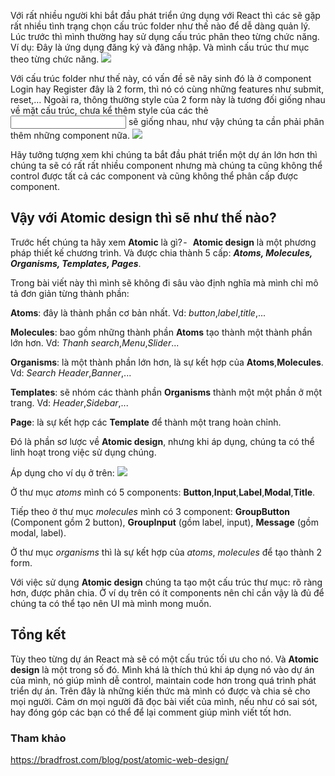 Với rất nhiều người khi bắt đầu phát triển ứng dụng với React thì các sẽ gặp rất nhiều tình trạng chọn cấu trúc folder như thế nào để dễ dàng quản lý. Lúc trước thì mình thường hay sử dụng cấu trúc phân theo từng chức năng.
Ví dụ: Đây là ứng dụng đăng ký và đăng nhập. Và mình cấu trúc thư mục theo từng chức năng.
![](https://images.viblo.asia/f2585e0a-1c0b-4436-a3f3-2d947ce96ff8.png)

Với cấu trúc folder như thế này, có vấn đề sẽ nãy sinh đó là ở component Login hay Register đây là 2 form, thì nó có cùng những features như submit, reset,… Ngoài ra, thông thường style của 2 form này là tương đối giống nhau về mặt cấu trúc, chưa kể thêm style của các thẻ 
<input /> sẽ giống nhau, như vậy chúng ta cần phải phân thêm những component nữa.
![](https://images.viblo.asia/b1a818fe-a730-45b1-84ba-c13fafa8064b.png)

Hãy tưởng tượng xem khi chúng ta bắt đầu phát triển một dự án lớn hơn thì chúng ta sẽ có rất rất nhiều component nhưng mà chúng ta cũng không thể control được tất cả các component và cũng không thể phân cấp được component.

## Vậy với Atomic design thì sẽ như thế nào?
Trước hết chúng ta hãy xem **Atomic** là gì? -   **Atomic design** là một phương pháp thiết kế chương trình. Và được chia thành 5 cấp: ***Atoms, Molecules, Organisms, Templates, Pages***.

Trong bài viết này thì mình sẽ không đi sâu vào định nghĩa mà mình chỉ mô tả đơn giản từng thành phần:

**Atoms**: đây là thành phần cơ bản nhất. Vd: *button*,*label*,*title*,...

**Molecules**: bao gồm những thành phần **Atoms** tạo thành một thành phần lớn hơn. Vd: *Thanh search*,*Menu*,*Slider*...

**Organisms**: là một thành phần lớn hơn, là sự kết hợp của **Atoms**,**Molecules**. Vd: *Search Header*,*Banner*,...

**Templates**: sẽ nhóm các thành phần **Organisms** thành một một phần ở một trang. Vd: *Header*,*Sidebar*,...

**Page**: là sự kết hợp các **Template** để thành một trang hoàn chỉnh.

Đó là phần sơ lược về **Atomic design**, nhưng khi áp dụng, chúng ta có thể linh hoạt trong việc sử dụng chúng.

Áp dụng cho ví dụ ở trên:
![](https://images.viblo.asia/e1f1f677-447c-4d63-b3af-ec2a0959da9a.png)

Ở thư mục *atoms* mình có 5 components: **Button**,**Input**,**Label**,**Modal**,**Title**. 

Tiếp theo ở thư mục *molecules* mình có 3 component: **GroupButton** (Component gồm 2 button), **GroupInput** (gồm label, input), **Message** (gồm modal, label).

Ở thư mục *organisms* thì là sự kết hợp của *atoms*, *molecules* để tạo thành 2 form. 


Với việc sử dụng **Atomic design** chúng ta tạo một cấu trúc thư mục: rõ ràng hơn, được phân chia. Ở ví dụ trên có ít components nên chỉ cần vậy là đủ để chúng ta có thể tạo nên UI mà mình mong muốn.

## Tổng kết
Tùy theo từng dự án React mà sẽ có một cấu trúc tối ưu cho nó. Và **Atomic design** là một trong số đó. Mình khá là thích thú khi áp dụng nó vào dự án của mình, nó giúp mình dễ control, maintain code hơn trong quá trình phát triển dự án.
Trên đây là những kiến thức mà mình có được và chia sẻ cho mọi người. Cảm ơn mọi người đã đọc bài viết của mình, nếu như có sai sót, hay đóng góp các bạn có thể để lại comment giúp mình viết tốt hơn.

### Tham khảo
https://bradfrost.com/blog/post/atomic-web-design/